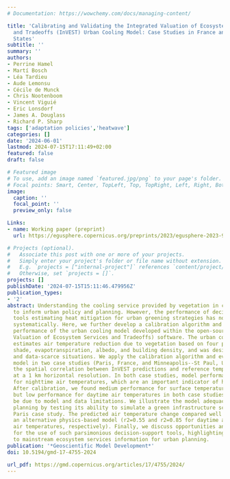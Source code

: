```yaml
---
# Documentation: https://wowchemy.com/docs/managing-content/

title: 'Calibrating and Validating the Integrated Valuation of Ecosystem Services
  and Tradeoffs (InVEST) Urban Cooling Model: Case Studies in France and the United
  States'
subtitle: ''
summary: ''
authors:
- Perrine Hamel
- Martí Bosch
- Léa Tardieu
- Aude Lemonsu
- Cécile de Munck
- Chris Nootenboom
- Vincent Viguié
- Eric Lonsdorf
- James A. Douglass
- Richard P. Sharp
tags: ['adaptation policies','heatwave']
categories: []
date: '2024-06-01'
lastmod: 2024-07-15T17:11:49+02:00
featured: false
draft: false

# Featured image
# To use, add an image named `featured.jpg/png` to your page's folder.
# Focal points: Smart, Center, TopLeft, Top, TopRight, Left, Right, BottomLeft, Bottom, BottomRight.
image:
  caption: ''
  focal_point: ''
  preview_only: false

Links:
- name: Working paper (preprint)
  url: https://egusphere.copernicus.org/preprints/2023/egusphere-2023-928/

# Projects (optional).
#   Associate this post with one or more of your projects.
#   Simply enter your project's folder or file name without extension.
#   E.g. `projects = ["internal-project"]` references `content/project/deep-learning/index.md`.
#   Otherwise, set `projects = []`.
projects: []
publishDate: '2024-07-15T15:11:46.479956Z'
publication_types:
- '2'
abstract: Understanding the cooling service provided by vegetation in cities is important
  to inform urban policy and planning. However, the performance of decision-support
  tools estimating heat mitigation for urban greening strategies has not been evaluated
  systematically. Here, we further develop a calibration algorithm and evaluate the
  performance of the urban cooling model developed within the open-source InVEST (Integrated
  Valuation of Ecosystem Services and Tradeoffs) software. The urban cooling model
  estimates air temperature reduction due to vegetation based on four predictors,
  shade, evapotranspiration, albedo, and building density, and was designed for data-rich
  and data-scarce situations. We apply the calibration algorithm and evaluate the
  model in two case studies (Paris, France, and Minneapolis--St Paul, USA) by examining
  the spatial correlation between InVEST predictions and reference temperature data
  at a 1 km horizontal resolution. In both case studies, model performance was high
  for nighttime air temperatures, which are an important indicator of human wellbeing.
  After calibration, we found medium performance for surface temperatures during daytime
  but low performance for daytime air temperatures in both case studies, which may
  be due to model and data limitations. We illustrate the model adequacy for urban
  planning by testing its ability to simulate a green infrastructure scenario in the
  Paris case study. The predicted air temperature change compared well to that of
  an alternative physics-based model (r2=0.55 and r2=0.85 for daytime and nighttime
  air temperatures, respectively). Finally, we discuss opportunities and challenges
  for the use of such parsimonious decision-support tools, highlighting their importance
  to mainstream ecosystem services information for urban planning.
publication: '*Geoscientific Model Development*'
doi: 10.5194/gmd-17-4755-2024

url_pdf: https://gmd.copernicus.org/articles/17/4755/2024/
---
```


